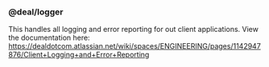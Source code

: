 ### @deal/logger 

This handles all logging and error reporting for out client applications. View the documentation here:
https://dealdotcom.atlassian.net/wiki/spaces/ENGINEERING/pages/1142947876/Client+Logging+and+Error+Reporting
